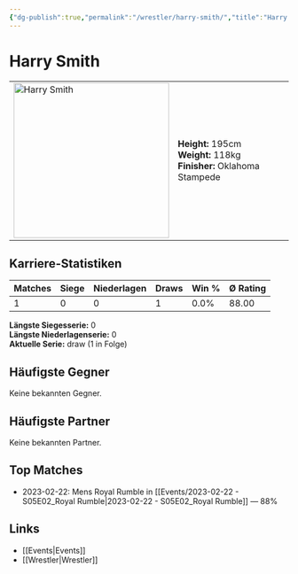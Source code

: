 ```yaml
---
{"dg-publish":true,"permalink":"/wrestler/harry-smith/","title":"Harry Smith","tags":["wrestler"],"noteIcon":""}
---
```



# Harry Smith

<table>
        <tr>
        <td><img src="https://github.com/CptSpaulding1980/choke-slam-wrestling/releases/download/images/Harry_Smith.png" width="280" alt="Harry Smith"></td>
        <td>
        <b>Height:</b> 195cm<br>
        <b>Weight:</b> 118kg<br>
        <b>Finisher:</b> Oklahoma Stampede<br>
        </td>
        </tr>
        </table>
        
## Karriere-Statistiken

| Matches | Siege | Niederlagen | Draws | Win % | Ø Rating |
|---------|-------|-------------|-------|-------|-----------|
| 1 | 0 | 0 | 1 | 0.0% | 88.00 |

**Längste Siegesserie:** 0<br>**Längste Niederlagenserie:** 0<br>**Aktuelle Serie:** draw (1 in Folge)


## Häufigste Gegner
Keine bekannten Gegner.

## Häufigste Partner
Keine bekannten Partner.

## Top Matches
- 2023-02-22: Mens Royal Rumble in [[Events/2023-02-22 - S05E02_Royal Rumble\|2023-02-22 - S05E02_Royal Rumble]] — 88%

## Links
- [[Events\|Events]]
- [[Wrestler\|Wrestler]]
